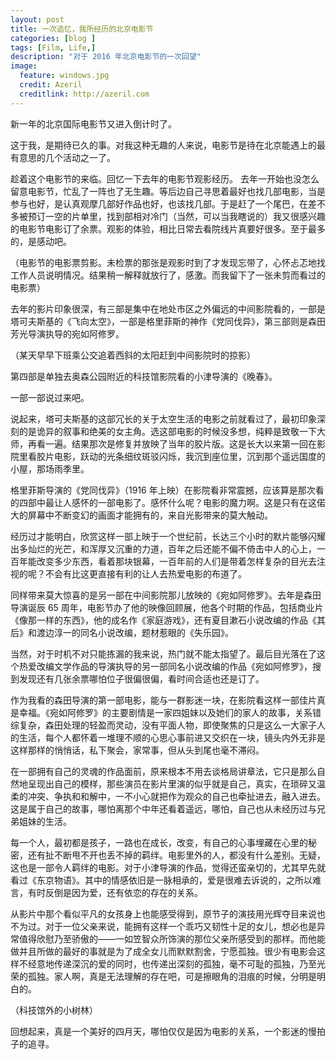 ```yaml
---
layout: post
title: 一次追忆，我所经历的北京电影节
categories: [blog ]
tags: [Film, Life,]
description: "对于 2016 年北京电影节的一次回望"
image:
  feature: windows.jpg
  credit: Azeril
  creditlink: http://azeril.com
---
```


新一年的北京国际电影节又进入倒计时了。

这于我，是期待已久的事。对我这种无趣的人来说，电影节是待在北京能遇上的最有意思的几个活动之一了。 

趁着这个电影节的来临。回忆一下去年的电影节观影经历。
去年一开始也没怎么留意电影节，忙乱了一阵也了无生趣。等后边自己寻思着最好也找几部电影，当是参与也好，是认真观摩几部好作品也好，也该找几部。于是赶了一个尾巴，在差不多被预订一空的片单里，找到部相对冷门（当然，可以当我瞎说的）我又很感兴趣的电影节电影订了余票。观影的体验，相比日常去看院线片真要好很多。至于最多的，是感动吧。

（电影节的电影票剪影。未检票的那张是观影时到了才发现忘带了，心怀忐忑地找工作人员说明情况。结果稍一解释就放行了，感激。而我留下了一张未剪而看过的电影票）

去年的影片印象很深，有三部是集中在地处市区之外偏远的中间影院看的，一部是塔可夫斯基的《飞向太空》，一部是格里菲斯的神作《党同伐异》，第三部则是森田芳光导演执导的宛如阿修罗。

（某天早早下班乘公交追着西斜的太阳赶到中间影院时的掠影）

第四部是单独去奥森公园附近的科技馆影院看的小津导演的《晚春》。

一部一部说过来吧。

说起来，塔可夫斯基的这部冗长的关于太空生活的电影之前就看过了，最初印象深刻的是诡异的叙事和绝美的女主角。选这部电影的时候没多想，纯粹是致敬一下大师，再看一遍。结果那次是修复并放映了当年的胶片版。这是长大以来第一回在影院里看胶片电影，跃动的光条细纹斑驳闪烁，我沉到座位里，沉到那个遥远国度的小屋，那场雨季里。

格里菲斯导演的《党同伐异》（1916 年上映）在影院看非常震撼，应该算是那次看的四部中最让人感怀的一部电影了。感怀什么呢？电影的魔力啊。这是只有在这偌大的屏幕中不断变幻的画面才能拥有的，来自光影带来的莫大触动。

经历过才能明白，欣赏这样一部上映于一个世纪前，长达三个小时的默片能够闪耀出多灿烂的光芒，和浑厚又沉重的力道，百年之后还能不偏不倚击中人的心上，一百年能改变多少东西，看着那块银幕，一百年前的人们是带着怎样复杂的目光去注视的呢？不会有比这更直接有利的让人去热爱电影的布道了。

同样带来莫大惊喜的是另一部在中间影院那儿放映的《宛如阿修罗》。去年是森田导演诞辰 65 周年，电影节办了他的映像回顾展，他各个时期的作品，包括商业片《像那一样的东西》，他的成名作《家庭游戏》，还有夏目漱石小说改编的作品《其后》和渡边淳一的同名小说改编，题材惹眼的《失乐园》。

当然，对于时机不对只能拣漏的我来说，热门就不能太指望了。最后目光落在了这个热爱改编文学作品的导演执导的另一部同名小说改编的作品《宛如阿修罗》，搜到发现还有几张余票哪怕位子很偏很偏，看时间合适也还是订了。

作为我看的森田导演的第一部电影，能与一群影迷一块，在影院看这样一部佳片真是幸福。《宛如阿修罗》的主要剧情是一家四姐妹以及她们的家人的故事，关系错综复杂，森田处理的轻盈而灵动，没有平面人物，即使聚焦的只是这么一大家子人的生活，每个人都怀着一堆理不顺的心思心事前进又交织在一块，镜头内外无非是这样那样的悄悄话，私下聚会，家常事，但从头到尾也毫不滞闷。

在一部拥有自己的灵魂的作品面前，原来根本不用去谈格局讲章法，它只是那么自然地呈现出自己的模样，那些演员在影片里演的似乎就是自己，真实，在琐碎又温柔的冲突、争执和和解中，一不小心就把作为观众的自己也牵扯进去，融入进去。这是属于自己的故事，哪怕离那个中年还看着遥远，哪怕，自己也从未经历过与兄弟姐妹的生活。

每一个人，最初都是孩子，一路也在成长，改变，有自己的心事埋藏在心里的秘密，还有扯不断甩不开也丢不掉的羁绊。电影里外的人，都没有什么差别。无疑，这也是一部令人羁绊的电影。对于小津导演的作品，觉得还蛮亲切的，尤其早先就看过《东京物语》。其中的情感依旧是一脉相承的，爱是很难去诉说的，之所以难言，有时反倒是因为爱，还有依恋的存在的关系。

从影片中那个看似平凡的女孩身上也能感受得到，原节子的演技用光辉夺目来说也不为过。对于一位父亲来说，能拥有这样一个乖巧又韧性十足的女儿，想必也是异常值得欣慰乃至骄傲的——一如笠智众所饰演的那位父亲所感受到的那样。而他能做并且所做的最好的事就是为了成全女儿而默默割舍，宁愿孤独。很少有电影会这样不经意地传递深沉的爱的同时，也传递出深刻的孤独，毫不可耻的孤独，乃至光荣的孤独。家人啊，真是无法理解的存在吧，可是擦眼角的泪痕的时候，分明是明白的。

（科技馆外的小树林）

回想起来，真是一个美好的四月天，哪怕仅仅是因为电影的关系，一个影迷的慢拍子的追寻。